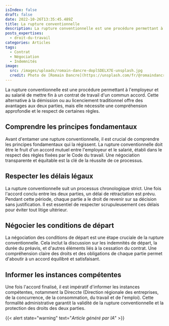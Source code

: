```yaml
---
isIndex: false
draft: false
date: 2022-10-26T13:35:45.489Z
title: La rupture conventionnelle
description: La rupture conventionnelle est une procédure permettant à l'employeur et au salarié de mettre fin à un contrat de travail d'un commun accord. Cette alternative à la démission ou au licenciement traditionnel offre des avantages aux deux parties, mais elle nécessite une compréhension approfondie et le respect de certaines règles.
posts_expertises:
  - droit-du-travail
categories: Articles
tags:
  - Contrat
  - Négociation
  - Indemnités
image:
  src: /images/uploads/romain-dancre-doplSDELX7E-unsplash.jpg
  credit: Photo de [Romain Dancre](https://unsplash.com/fr/@romaindancre?utm_content=creditCopyText&utm_medium=referral&utm_source=unsplash) sur [Unsplash](https://unsplash.com/)
---
```

La rupture conventionnelle est une procédure permettant à l'employeur et au salarié de mettre fin à un contrat de travail d'un commun accord. Cette alternative à la démission ou au licenciement traditionnel offre des avantages aux deux parties, mais elle nécessite une compréhension approfondie et le respect de certaines règles.

## Comprendre les principes fondamentaux

Avant d'entamer une rupture conventionnelle, il est crucial de comprendre les principes fondamentaux qui la régissent. La rupture conventionnelle doit être le fruit d'un accord mutuel entre l'employeur et le salarié, établi dans le respect des règles fixées par le Code du travail. Une négociation transparente et équitable est la clé de la réussite de ce processus.

## Respecter les délais légaux

La rupture conventionnelle suit un processus chronologique strict. Une fois l'accord conclu entre les deux parties, un délai de rétractation est prévu. Pendant cette période, chaque partie a le droit de revenir sur sa décision sans justification. Il est essentiel de respecter scrupuleusement ces délais pour éviter tout litige ultérieur.

## Négocier les conditions de départ

La négociation des conditions de départ est une étape cruciale de la rupture conventionnelle. Cela inclut la discussion sur les indemnités de départ, la durée du préavis, et d'autres éléments liés à la cessation du contrat. Une compréhension claire des droits et des obligations de chaque partie permet d'aboutir à un accord équilibré et satisfaisant.

## Informer les instances compétentes

Une fois l'accord finalisé, il est impératif d'informer les instances compétentes, notamment la Direccte (Direction régionale des entreprises, de la concurrence, de la consommation, du travail et de l'emploi). Cette formalité administrative garantit la validité de la rupture conventionnelle et la protection des droits des deux parties.

{{< alert state="warning" text="*Article généré par IA*" >}}

